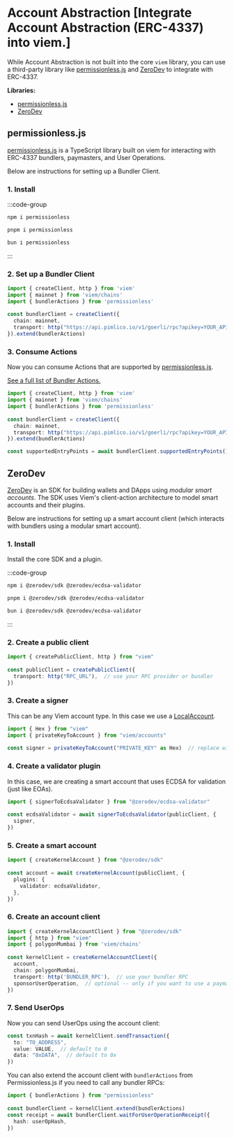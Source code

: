 # Account Abstraction [Integrate Account Abstraction (ERC-4337) into viem.]

While Account Abstraction is not built into the core `viem` library, you can use a third-party library like [permissionless.js](https://docs.pimlico.io/permissionless/reference) and [ZeroDev](https://docs.zerodev.app/) to integrate with ERC-4337.

**Libraries:**

- [permissionless.js](#permissionless-js)
- [ZeroDev](#zerodev)

## permissionless.js

[permissionless.js](https://docs.pimlico.io/permissionless/reference) is a TypeScript library built on viem for interacting with ERC-4337 bundlers, paymasters, and User Operations.

Below are instructions for setting up a Bundler Client.

### 1. Install

:::code-group

```bash [npm]
npm i permissionless
```

```bash [pnpm]
pnpm i permissionless
```

```bash [bun]
bun i permissionless
```

:::

### 2. Set up a Bundler Client

```ts
import { createClient, http } from 'viem'
import { mainnet } from 'viem/chains'
import { bundlerActions } from 'permissionless'
 
const bundlerClient = createClient({ 
  chain: mainnet,
  transport: http("https://api.pimlico.io/v1/goerli/rpc?apikey=YOUR_API_KEY_HERE")
}).extend(bundlerActions)
```

### 3. Consume Actions

Now you can consume Actions that are supported by [permissionless.js](https://docs.pimlico.io/permissionless/reference/bundler-actions/supportedEntryPoints).

[See a full list of Bundler Actions.](https://docs.pimlico.io/permissionless/reference/bundler-actions/sendUserOperation)

```ts
import { createClient, http } from 'viem'
import { mainnet } from 'viem/chains'
import { bundlerActions } from 'permissionless'
 
const bundlerClient = createClient({ 
  chain: mainnet,
  transport: http("https://api.pimlico.io/v1/goerli/rpc?apikey=YOUR_API_KEY_HERE")
}).extend(bundlerActions)

const supportedEntryPoints = await bundlerClient.supportedEntryPoints() // [!code focus]
```

## ZeroDev

[ZeroDev](https://docs.zerodev.app/) is an SDK for building wallets and DApps using *modular smart accounts*.  The SDK uses Viem's client-action architecture to model smart accounts and their plugins.

Below are instructions for setting up a smart account client (which interacts with bundlers using a modular smart account).

### 1. Install

Install the core SDK and a plugin.

:::code-group

```bash [npm]
npm i @zerodev/sdk @zerodev/ecdsa-validator
```

```bash [pnpm]
pnpm i @zerodev/sdk @zerodev/ecdsa-validator
```

```bash [bun]
bun i @zerodev/sdk @zerodev/ecdsa-validator
```

:::

### 2. Create a public client

```ts
import { createPublicClient, http } from "viem"
 
const publicClient = createPublicClient({
  transport: http("RPC_URL"),  // use your RPC provider or bundler
})
```

### 3. Create a signer

This can be any Viem account type.  In this case we use a [LocalAccount](/accounts/local).

```ts
import { Hex } from "viem"
import { privateKeyToAccount } from "viem/accounts"
 
const signer = privateKeyToAccount("PRIVATE_KEY" as Hex)  // replace with actual private key
```

### 4. Create a validator plugin

In this case, we are creating a smart account that uses ECDSA for validation (just like EOAs).

```ts
import { signerToEcdsaValidator } from "@zerodev/ecdsa-validator"
 
const ecdsaValidator = await signerToEcdsaValidator(publicClient, {
  signer,
})
```

### 5. Create a smart account

```ts
import { createKernelAccount } from "@zerodev/sdk"
 
const account = await createKernelAccount(publicClient, {
  plugins: {
    validator: ecdsaValidator,
  },
})
```

### 6. Create an account client

```ts
import { createKernelAccountClient } from "@zerodev/sdk"
import { http } from "viem"
import { polygonMumbai } from 'viem/chains'
 
const kernelClient = createKernelAccountClient({
  account,
  chain: polygonMumbai,
  transport: http('BUNDLER_RPC'),  // use your bundler RPC
  sponsorUserOperation,  // optional -- only if you want to use a paymaster
})
```

### 7. Send UserOps

Now you can send UserOps using the account client:

```ts
const txnHash = await kernelClient.sendTransaction({
  to: "TO_ADDRESS",
  value: VALUE,  // default to 0
  data: "0xDATA",  // default to 0x
})
```

You can also extend the account client with `bundlerActions` from Permissionless.js if you need to call any bundler RPCs:

```ts
import { bundlerActions } from "permissionless"
 
const bundlerClient = kernelClient.extend(bundlerActions)
const receipt = await bundlerClient.waitForUserOperationReceipt({
  hash: userOpHash,
})
```
